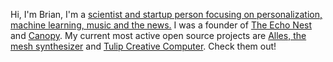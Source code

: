 Hi, I'm Brian, I'm a <a href="https://notes.variogr.am/about">scientist and startup person focusing on personalization, machine learning, music and the news.</a> I was a founder of <a href="https://en.wikipedia.org/wiki/The_Echo_Nest">The Echo Nest</a> and <a href="https://canopy.cr/">Canopy</a>. My current most active open source projects are <a href="https://github.com/bwhitman/alles">Alles, the mesh synthesizer</A> and <a href="https://github.com/bwhitman/tulipcc">Tulip Creative Computer</A>. Check them out!
